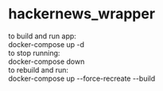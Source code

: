 # hackernews_wrapper
to build and run app:  
docker-compose up -d  
to stop running:  
docker-compose down  
to rebuild and run:  
docker-compose up --force-recreate --build